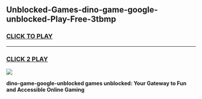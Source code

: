 
## Unblocked-Games-dino-game-google-unblocked-Play-Free-3tbmp
<h3>
<a href="https://premium76.site?title=dino-game-google-unblocked&ref=19M">CLICK TO PLAY</a></h3>
<hr>

<h3>
<a href="https://premium76.site?title=dino-game-google-unblocked&ref=19M">CLICK 2 PLAY</a>
  
</h3>

<a href="https://premium76.site?title=dino-game-google-unblocked&ref=19M"><img src="https://clearcache.store/games.png"></a>


**dino-game-google-unblocked games unblocked: Your Gateway to Fun and Accessible Online Gaming**
